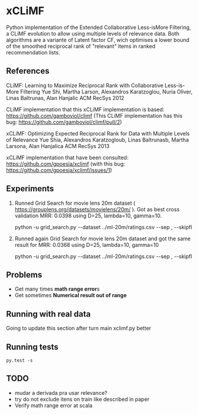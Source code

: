 xCLiMF
======

Python implementation of the Extended Collaborative Less-isMore Filtering, a 
CLiMF evolution to allow using multiple levels of relevance data. Both 
algorithms are a variante of Latent factor CF, wich optimises a lower bound of 
the smoothed reciprocal rank of "relevant" items in ranked recommendation lists.

## References

CLiMF: Learning to Maximize Reciprocal Rank with Collaborative Less-is-More Filtering
Yue Shi, Martha Larson, Alexandros Karatzoglou, Nuria Oliver, Linas Baltrunas, Alan Hanjalic
ACM RecSys 2012

CLiMF implementation that this xCLiMF implementation is based: 
https://github.com/gamboviol/climf (This CLiMF implementation has this bug:
https://github.com/gamboviol/climf/pull/2)

xCLiMF: Optimizing Expected Reciprocal Rank for Data with Multiple Levels of Relevance
Yue Shia, Alexandros Karatzogloub, Linas Baltrunasb, Martha Larsona, Alan Hanjalica
ACM RecSys 2013

xCLiMF implementation that have been consulted: 
https://github.com/gpoesia/xclimf (with this bug: 
https://github.com/gpoesia/xclimf/issues/1)

## Experiments

1. Runned Grid Search for movie lens 20m dataset ( https://grouplens.org/datasets/movielens/20m/ ). Got as best cross validation MRR: 0.0398 using D=25, lambda=10, gamma=10. 

    python -u grid_search.py --dataset ../ml-20m/ratings.csv --sep , --skipfl

2. Runned again Grid Search for movie lens 20m dataset and got the same result for MRR: 0.0368 using D=25, lambda=10, gamma=10

    python -u grid_search.py --dataset ../ml-20m/ratings.csv --sep , --skipfl

## Problems

- Get many times **math range error**s
- Get sometimes **Numerical result out of range**

## Running with real data

Going to update this section after turn main xclimf.py better
    
## Running tests

    py.test -s
    
## TODO

  - mudar a derivada pra usar relevance?
  - try do not exclude itens on train like described in paper
  - Verify math range error at scala

